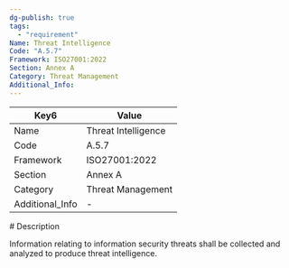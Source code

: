 ```yaml
---
dg-publish: true
tags:
  - "requirement"
Name: Threat Intelligence
Code: "A.5.7"
Framework: ISO27001:2022
Section: Annex A
Category: Threat Management
Additional_Info: 
---
```


<div><table class="dataview table-view-table"><thead class="table-view-thead"><tr class="table-view-tr-header"><th class="table-view-th"><span>Key</span><span class="dataview small-text">6</span></th><th class="table-view-th"><span>Value</span></th></tr></thead><tbody class="table-view-tbody"><tr><td><span>Name</span></td><td><span>Threat Intelligence</span></td></tr><tr><td><span>Code</span></td><td><span>A.5.7</span></td></tr><tr><td><span>Framework</span></td><td><span>ISO27001:2022</span></td></tr><tr><td><span>Section</span></td><td><span>Annex A</span></td></tr><tr><td><span>Category</span></td><td><span>Threat Management</span></td></tr><tr><td><span>Additional_Info</span></td><td><span>-</span></td></tr></tbody></table></div>
# Description

Information relating to information security threats shall be collected and analyzed to produce threat intelligence.
